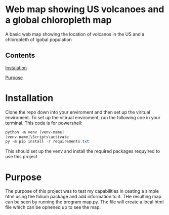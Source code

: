 # Web map showing US volcanoes and a global chloropleth map
A basic web map showing the location of volcanos in the US and a chloropleth of lgobal population

## Contents

[Instalation](#Installation)

[Purpose](#Purpose)

# Installation

Clone the repo down into your enviroment and then set up the viritual enviroment. 
To set up the vitirual enviroment, run the following coe in your terminal. This code is for powershell:

```powershell
python -m venv [venv-name]
[venv-name]\Scripts\activate
py -m pip install -r requirements.txt
```

This should set up the venv and install the required packages requyired to use this project

# Purpose

The purpose of this project was to test my capabilities in ceating a simple html using the folium package and add information to it. THe resulting map can be seen by running the program map.py. The file will create a local html file which can be opnened up to see the map.